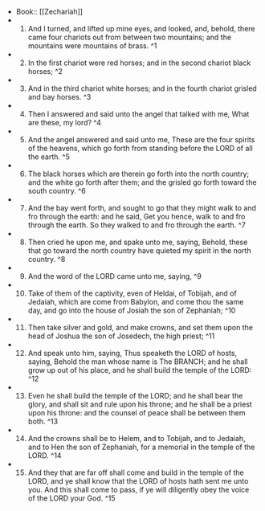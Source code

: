 - Book:: [[Zechariah]]
- 1. And I turned, and lifted up mine eyes, and looked, and, behold, there came four chariots out from between two mountains; and the mountains were mountains of brass. ^1
- 2. In the first chariot were red horses; and in the second chariot black horses; ^2
- 3. And in the third chariot white horses; and in the fourth chariot grisled and bay horses. ^3
- 4. Then I answered and said unto the angel that talked with me, What are these, my lord? ^4
- 5. And the angel answered and said unto me, These are the four spirits of the heavens, which go forth from standing before the LORD of all the earth. ^5
- 6. The black horses which are therein go forth into the north country; and the white go forth after them; and the grisled go forth toward the south country. ^6
- 7. And the bay went forth, and sought to go that they might walk to and fro through the earth: and he said, Get you hence, walk to and fro through the earth. So they walked to and fro through the earth. ^7
- 8. Then cried he upon me, and spake unto me, saying, Behold, these that go toward the north country have quieted my spirit in the north country. ^8
- 9. And the word of the LORD came unto me, saying, ^9
- 10. Take of them of the captivity, even of Heldai, of Tobijah, and of Jedaiah, which are come from Babylon, and come thou the same day, and go into the house of Josiah the son of Zephaniah; ^10
- 11. Then take silver and gold, and make crowns, and set them upon the head of Joshua the son of Josedech, the high priest; ^11
- 12. And speak unto him, saying, Thus speaketh the LORD of hosts, saying, Behold the man whose name is The BRANCH; and he shall grow up out of his place, and he shall build the temple of the LORD: ^12
- 13. Even he shall build the temple of the LORD; and he shall bear the glory, and shall sit and rule upon his throne; and he shall be a priest upon his throne: and the counsel of peace shall be between them both. ^13
- 14. And the crowns shall be to Helem, and to Tobijah, and to Jedaiah, and to Hen the son of Zephaniah, for a memorial in the temple of the LORD. ^14
- 15. And they that are far off shall come and build in the temple of the LORD, and ye shall know that the LORD of hosts hath sent me unto you. And this shall come to pass, if ye will diligently obey the voice of the LORD your God. ^15
